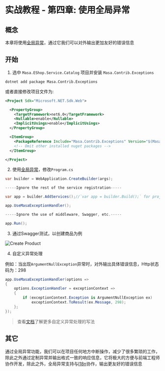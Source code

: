 # 实战教程 - 第四章: 使用全局异常

## 概念

本章将使用[全局异常](/framework/building-blocks/exception)，通过它我们可以对外输出更加友好的错误信息

## 开始

1. 选中 `Masa.EShop.Service.Catalog` 项目并安装 `Masa.Contrib.Exceptions`

```shell 终端
dotnet add package Masa.Contrib.Exceptions
```

或者直接修改项目文件为:

```xml Masa.EShop.Service.Catalog.csproj
<Project Sdk="Microsoft.NET.Sdk.Web">

  <PropertyGroup>
    <TargetFramework>net6.0</TargetFramework>
    <Nullable>enable</Nullable>
    <ImplicitUsings>enable</ImplicitUsings>
  </PropertyGroup>

  <ItemGroup>
    <PackageReference Include="Masa.Contrib.Exceptions" Version="$(MasaFrameworkPackageVersion)" />
    <!-- Omit other installed nuget packages -->
  </ItemGroup>

</Project>
```

2. 使用[全局异常](/framework/building-blocks/exception)，修改`Program.cs`

```csharp Program.cs
var builder = WebApplication.CreateBuilder(args);

-----Ignore the rest of the service registration-----

var app = builder.AddServices();//`var app = builder.Build();` for projects not using MinimalAPis

app.UseMasaExceptionHandler();

-----Ignore the use of middleware, Swagger, etc.-----

app.Run();
```

3. 通过Swagger测试，以创建商品为例

<div>
  <img alt="Create Product" src="https://s2.loli.net/2023/04/11/S18vjEtYpFJXPzd.png"/>
</div>

4. 自定义异常处理

例如：当出现`ArgumentNullException`异常时，对外输出具体错误信息，Http状态码为：298

```csharp Program.cs
app.UseMasaExceptionHandler(options =>
{
    options.ExceptionHandler = exceptionContext =>
    {
        if (exceptionContext.Exception is ArgumentNullException ex)
            exceptionContext.ToResult(ex.Message, 298);
    };
});
```

> 查看[文档](/framework/building-blocks/exception#section-4e2d95f44ef6)了解更多自定义异常处理的写法

## 其它

通过全局异常功能，我们可以在项目任何地方中断操作，减少了很多繁琐的工作，除此之外通过定制异常并输出格式一致的响应信息，它将极大的方便与前端工程师协作开发，除此之外，全局异常支持与[I18n](/framework/building-blocks/globalization/i18n)协作，输出更友好的错误信息
